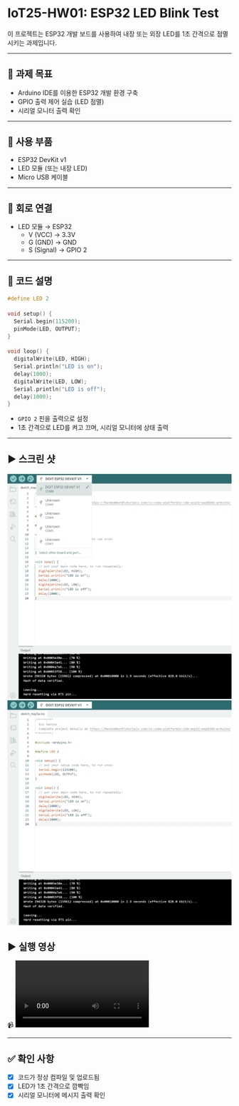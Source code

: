 # IoT25-HW01: ESP32 LED Blink Test

이 프로젝트는 ESP32 개발 보드를 사용하여 내장 또는 외장 LED를 1초 간격으로 점멸시키는 과제입니다.

---

## 🧾 과제 목표

- Arduino IDE를 이용한 ESP32 개발 환경 구축
- GPIO 출력 제어 실습 (LED 점멸)
- 시리얼 모니터 출력 확인

---

## 🧰 사용 부품

- ESP32 DevKit v1
- LED 모듈 (또는 내장 LED)
- Micro USB 케이블

---

## 🔌 회로 연결

- LED 모듈 → ESP32
  - V (VCC) → 3.3V
  - G (GND) → GND
  - S (Signal) → GPIO 2
---

## 🧾 코드 설명

```cpp
#define LED 2

void setup() {
  Serial.begin(115200);
  pinMode(LED, OUTPUT);
}

void loop() {
  digitalWrite(LED, HIGH);
  Serial.println("LED is on");
  delay(1000);
  digitalWrite(LED, LOW);
  Serial.println("LED is off");
  delay(1000);
}
```

- `GPIO 2` 핀을 출력으로 설정
- 1초 간격으로 LED를 켜고 끄며, 시리얼 모니터에 상태 출력

---
## ▶ 스크린 샷

![스크린샷 1](https://github.com/DannyLimDH/IoT25-HW01/blob/main/media/hw1-1.png)
![스크린샷 2](https://github.com/DannyLimDH/IoT25-HW01/blob/main/media/hw1-2.png)

## ▶ 실행 영상

📹 ![실행 결과 보기](./media/IoT25-HW01.mp4)

---

## ✅ 확인 사항

- [x] 코드가 정상 컴파일 및 업로드됨
- [x] LED가 1초 간격으로 깜빡임
- [x] 시리얼 모니터에 메시지 출력 확인
